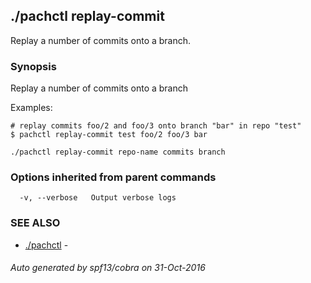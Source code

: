 ## ./pachctl replay-commit

Replay a number of commits onto a branch.

### Synopsis


Replay a number of commits onto a branch

Examples:

	# replay commits foo/2 and foo/3 onto branch "bar" in repo "test"
	$ pachctl replay-commit test foo/2 foo/3 bar


```
./pachctl replay-commit repo-name commits branch
```

### Options inherited from parent commands

```
  -v, --verbose   Output verbose logs
```

### SEE ALSO
* [./pachctl](./pachctl.md)	 - 

###### Auto generated by spf13/cobra on 31-Oct-2016
